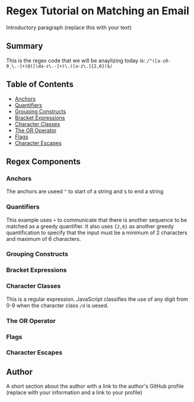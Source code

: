 # Regex Tutorial on Matching an Email
Introductory paragraph (replace this with your text)

## Summary

This is the regex code that we will be anaylizing today is: `/^([a-z0-9_\.-]+)@([\da-z\.-]+)\.([a-z\.]{2,6})$/`

## Table of Contents

- [Anchors](#anchors)
- [Quantifiers](#quantifiers)
- [Grouping Constructs](#grouping-constructs)
- [Bracket Expressions](#bracket-expressions)
- [Character Classes](#character-classes)
- [The OR Operator](#the-or-operator)
- [Flags](#flags)
- [Character Escapes](#character-escapes)

## Regex Components

### Anchors

The anchors are useed `^` to start of a string and `$` to end a string

### Quantifiers

This example uses `+` to communicate that there is another sequence to be matched as a greedy quantifier.  It also uses `{2,6}` as another greedy quantification to specify that the input must be a minimum of 2 characters and maximum of 6 characters. 


### Grouping Constructs

### Bracket Expressions

### Character Classes

This is a regular expression. JavaScript classifies the use of any digit from 0-9 when the character class `/d` is uesed.

### The OR Operator

### Flags

### Character Escapes

## Author

A short section about the author with a link to the author's GitHub profile (replace with your information and a link to your profile)
